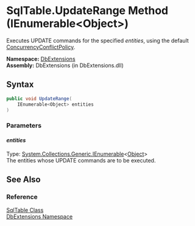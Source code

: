 SqlTable.UpdateRange Method (IEnumerable&lt;Object>)
====================================================
Executes UPDATE commands for the specified *entities*, using the default [ConcurrencyConflictPolicy][1].

**Namespace:** [DbExtensions][2]  
**Assembly:** DbExtensions (in DbExtensions.dll)

Syntax
------

```csharp
public void UpdateRange(
	IEnumerable<Object> entities
)
```

### Parameters

#### *entities*
Type: [System.Collections.Generic.IEnumerable][3]&lt;[Object][4]>  
The entities whose UPDATE commands are to be executed.


See Also
--------

### Reference
[SqlTable Class][5]  
[DbExtensions Namespace][2]  

[1]: ../ConcurrencyConflictPolicy/README.md
[2]: ../README.md
[3]: http://msdn.microsoft.com/en-us/library/9eekhta0
[4]: http://msdn.microsoft.com/en-us/library/e5kfa45b
[5]: README.md